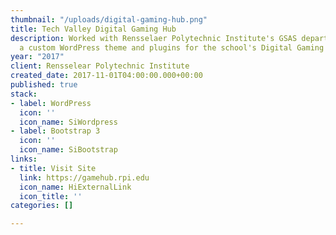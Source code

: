 ```yaml
---
thumbnail: "/uploads/digital-gaming-hub.png"
title: Tech Valley Digital Gaming Hub
description: Worked with Rensselaer Polytechnic Institute's GSAS department to design/develop
  a custom WordPress theme and plugins for the school's Digital Gaming Hub website
year: "2017"
client: Rensselear Polytechnic Institute
created_date: 2017-11-01T04:00:00.000+00:00
published: true
stack:
- label: WordPress
  icon: ''
  icon_name: SiWordpress
- label: Bootstrap 3
  icon: ''
  icon_name: SiBootstrap
links:
- title: Visit Site
  link: https://gamehub.rpi.edu
  icon_name: HiExternalLink
  icon_title: ''
categories: []

---
```

